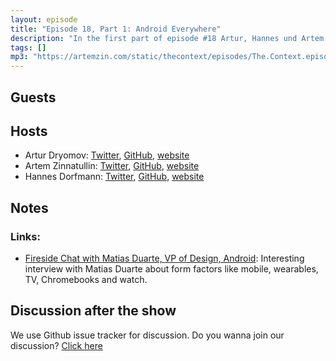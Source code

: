 ```yaml
---
layout: episode
title: "Episode 18, Part 1: Android Everywhere"
description: "In the first part of episode #18 Artur, Hannes und Artem discuss Android tablets, Chromebooks and Android Wear (Wear OS)."
tags: []
mp3: "https://artemzin.com/static/thecontext/episodes/The.Context.episode.18.part1.mp3"
---
```


## Guests


## Hosts

* Artur Dryomov: [Twitter](https://twitter.com/arturdryomov), [GitHub](https://github.com/ming13), [website](https://arturdryomov.online)
* Artem Zinnatullin: [Twitter](https://twitter.com/artemzin), [GitHub](https://github.com/artem-zinnatullin), [website](https://artemzin.com)
* Hannes Dorfmann: [Twitter](https://twitter.com/sockeqwe), [GitHub](https://github.com/sockeqwe), [website](http://hannesdorfmann.com)

## Notes

### Links:

- [Fireside Chat with Matias Duarte, VP of Design, Android](https://www.youtube.com/watch?v=Ym1KkXPa9aA): Interesting interview with Matias Duarte about form factors like mobile, wearables, TV, Chromebooks and watch.


## Discussion after the show
We use Github issue tracker for discussion. Do you wanna join our discussion? [Click here](https://github.com/artem-zinnatullin/TheContext-Podcast/issues/92)